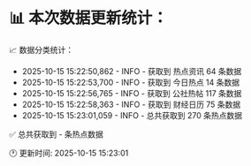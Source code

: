 📊 本次数据更新统计：
==========================

📈 数据分类统计：
- 2025-10-15 15:22:50,862 - INFO - 获取到 热点资讯 64 条数据
- 2025-10-15 15:22:53,700 - INFO - 获取到 今日热点 14 条数据
- 2025-10-15 15:22:56,765 - INFO - 获取到 公社热帖 117 条数据
- 2025-10-15 15:22:58,363 - INFO - 获取到 财经日历 75 条数据
- 2025-10-15 15:23:01,059 - INFO - 总共获取到 270 条热点数据

✅ 总共获取到 - 条热点数据

🕐 更新时间: 2025-10-15 15:23:01
